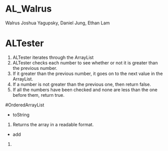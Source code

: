 # AL_Walrus

Walrus
Joshua Yagupsky, Daniel Jung, Ethan Lam

# ALTester
1. ALTester iterates through the ArrayList
2. ALTester checks each number to see whether or not it is greater than the previous number.
3. If it greater than the previous number, it goes on to the next value in the ArrayList.
4. If a number is not greater than the previous one, then return false.
5. If all the numbers have been checked and none are less than the one before them, return true.

#OrderedArrayList
* toString
1. Returns the array in a readable format.

* add
1. 



